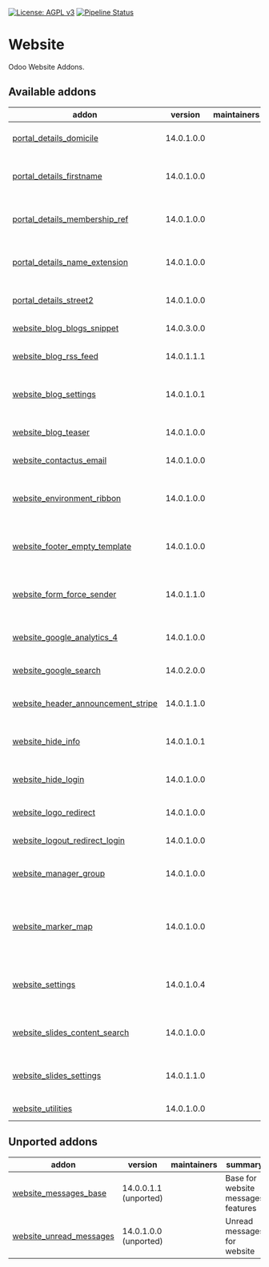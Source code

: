 [![License: AGPL v3](https://img.shields.io/badge/License-AGPL%20v3-blue.svg)](https://www.gnu.org/licenses/agpl-3.0)
[![Pipeline Status](https://gitlab.com/tawasta/odoo/website/badges/14.0-dev/pipeline.svg)](https://gitlab.com/tawasta/odoo/website/-/pipelines/)

Website
=======
Odoo Website Addons.

[//]: # (addons)

Available addons
----------------
addon | version | maintainers | summary
--- | --- | --- | ---
[portal_details_domicile](portal_details_domicile/) | 14.0.1.0.0 |  | Portal details edit domicile information
[portal_details_firstname](portal_details_firstname/) | 14.0.1.0.0 |  | Portal details replace name with first name and last name
[portal_details_membership_ref](portal_details_membership_ref/) | 14.0.1.0.0 |  | Show Membership Reference (partner.ref) in portal details.
[portal_details_name_extension](portal_details_name_extension/) | 14.0.1.0.0 |  | Portal details add name extension from connector_netvisor
[portal_details_street2](portal_details_street2/) | 14.0.1.0.0 |  | Portal details add optional field street 2
[website_blog_blogs_snippet](website_blog_blogs_snippet/) | 14.0.3.0.0 |  | Improved Blogs Snippets
[website_blog_rss_feed](website_blog_rss_feed/) | 14.0.1.1.1 |  | Ability to create custom RSS Feeds with multiple blogs.
[website_blog_settings](website_blog_settings/) | 14.0.1.0.1 |  | Customization settings under website frontend customize menu
[website_blog_teaser](website_blog_teaser/) | 14.0.1.0.0 |  | Edit blog post teaser from backend
[website_contactus_email](website_contactus_email/) | 14.0.1.0.0 |  | Contact Us form sents by email
[website_environment_ribbon](website_environment_ribbon/) | 14.0.1.0.0 |  | Show environment ribbon on website also. Only shows text 'TEST' on website side.
[website_footer_empty_template](website_footer_empty_template/) | 14.0.1.0.0 |  | Empty footer template for non inner content blocks
[website_form_force_sender](website_form_force_sender/) | 14.0.1.1.0 |  | Override the form sender to company email to avoid being marked as spam
[website_google_analytics_4](website_google_analytics_4/) | 14.0.1.0.0 |  | Enables Google Analytics 4 Global Site Tag (gtag.js)
[website_google_search](website_google_search/) | 14.0.2.0.0 |  | Global site search with Google Search
[website_header_announcement_stripe](website_header_announcement_stripe/) | 14.0.1.1.0 |  | Announcement Stripe to Website header
[website_hide_info](website_hide_info/) | 14.0.1.0.1 |  | Hides Odoo System Information on at /website/info
[website_hide_login](website_hide_login/) | 14.0.1.0.0 |  | Hide Odoo native login, but show oAuth-logins
[website_logo_redirect](website_logo_redirect/) | 14.0.1.0.0 |  | Redirects website logo to a custom URL
[website_logout_redirect_login](website_logout_redirect_login/) | 14.0.1.0.0 |  | Redirect to Login view after Logout
[website_manager_group](website_manager_group/) | 14.0.1.0.0 |  | new Website Permission Group to limit access for designers & editors
[website_marker_map](website_marker_map/) | 14.0.1.0.0 |  | Map thats shows markers and info windows on google maps that it gets from the backend
[website_settings](website_settings/) | 14.0.1.0.4 |  | Website toggleable settings under customize menu and other setting options
[website_slides_content_search](website_slides_content_search/) | 14.0.1.0.0 |  | Search through website slides contents on the website
[website_slides_settings](website_slides_settings/) | 14.0.1.1.0 |  | Website Slides toggleable settings under website customize menu
[website_utilities](website_utilities/) | 14.0.1.0.0 |  | Useful website utilities


Unported addons
---------------
addon | version | maintainers | summary
--- | --- | --- | ---
[website_messages_base](website_messages_base/) | 14.0.0.1.1 (unported) |  | Base for website messages features
[website_unread_messages](website_unread_messages/) | 14.0.1.0.0 (unported) |  | Unread messages for website

[//]: # (end addons)
